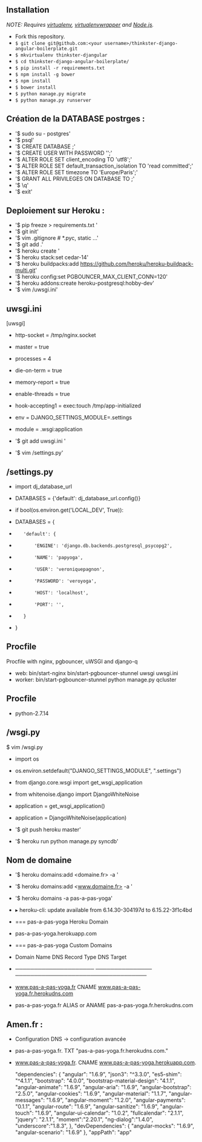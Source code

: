 
## Installation

*NOTE: Requires [virtualenv](http://virtualenv.readthedocs.org/en/latest/),
[virtualenvwrapper](http://virtualenvwrapper.readthedocs.org/en/latest/) and
[Node.js](http://nodejs.org/).*

* Fork this repository.
* `$ git clone git@github.com:<your username>/thinkster-django-angular-boilerplate.git`
* `$ mkvirtualenv thinkster-djangular`
* `$ cd thinkster-django-angular-boilerplate/`
* `$ pip install -r requirements.txt`
* `$ npm install -g bower`
* `$ npm install`
* `$ bower install`
* `$ python manage.py migrate`
* `$ python manage.py runserver`



## Création de la DATABASE postrges :

* '$ sudo su - postgres'
* '$ psql'
* '$ CREATE DATABASE <myproject>;'
* '$ CREATE USER <myprojectuser> WITH PASSWORD '<password>';'
* '$ ALTER ROLE <myprojectuser> SET client_encoding TO 'utf8';'
* '$ ALTER ROLE <myprojectuser> SET default_transaction_isolation TO 'read committed';'
* '$ ALTER ROLE <myprojectuser> SET timezone TO 'Europe/Paris';'
* '$ GRANT ALL PRIVILEGES ON DATABASE <myproject> TO <myprojectuser>;'
* '$ \q'
* '$ exit'


## Deploiement sur Heroku :
* '$  pip freeze > requirements.txt '
* '$  git init'
* '$  vim .gitignore  # *.pyc, static ...'
* '$  git add .'
* '$  heroku create <app>'
* '$  heroku stack:set cedar-14'
* '$  heroku buildpacks:add https://github.com/heroku/heroku-buildpack-multi.git'
* '$  heroku config:set PGBOUNCER_MAX_CLIENT_CONN=120'
* '$  heroku addons:create heroku-postgresql:hobby-dev'
* '$  vim <app>/uwsgi.ini'


## uwsgi.ini
[uwsgi]
* http-socket = /tmp/nginx.socket
* master = true
* processes = 4
* die-on-term = true
* memory-report = true
* enable-threads = true
* hook-accepting1 = exec:touch /tmp/app-initialized
* env = DJANGO_SETTINGS_MODULE=<app>.settings
* module = <app>.wsgi:application


* '$  git add uwsgi.ini '
* '$  vim <app>/settings.py'

## <app>/settings.py
* import dj_database_url

* DATABASES = {'default': dj_database_url.config()}

* if bool(os.environ.get('LOCAL_DEV', True)):
*    DATABASES = {
*        'default': {
*            'ENGINE': 'django.db.backends.postgresql_psycopg2',
*            'NAME': 'papyoga',
*            'USER': 'veroniquepagnon',
*            'PASSWORD': 'veroyoga',
*            'HOST': 'localhost',
*            'PORT': '',
*        }
*    }


## Procfile

 Procfile with nginx, pgbouncer, uWSGI and django-q
* web: bin/start-nginx bin/start-pgbouncer-stunnel uwsgi uwsgi.ini
* worker: bin/start-pgbouncer-stunnel python manage.py qcluster


## Procfile

* python-2.7.14

## <app>/wsgi.py
 $ vim <app>/wsgi.py


* import os
* os.environ.setdefault("DJANGO_SETTINGS_MODULE", "<app>.settings")

* from django.core.wsgi import get_wsgi_application
* from whitenoise.django import DjangoWhiteNoise

* application = get_wsgi_application()
* application = DjangoWhiteNoise(application)


* '$ git push heroku master'
* '$ heroku run python manage.py syncdb'



## Nom de domaine 


* '$ heroku domains:add <domaine.fr> -a <app>'
* '$ heroku domains:add <www.domaine.fr> -a <app>'


* '$ heroku domains -a pas-a-pas-yoga'
* ▸    heroku-cli: update available from 6.14.30-304197d to 6.15.22-3f1c4bd
* === pas-a-pas-yoga Heroku Domain
* pas-a-pas-yoga.herokuapp.com

* === pas-a-pas-yoga Custom Domains
* Domain Name            DNS Record Type  DNS Target
* ─────────────────────  ───────────────  ───────────────────────────────────
* www.pas-a-pas-yoga.fr  CNAME            www.pas-a-pas-yoga.fr.herokudns.com
* pas-a-pas-yoga.fr      ALIAS or ANAME   pas-a-pas-yoga.fr.herokudns.com


## Amen.fr :
* Configuration DNS -> configuration avancée

* pas-a-pas-yoga.fr.         TXT       "pas-a-pas-yoga.fr.herokudns.com."
* www.pas-a-pas-yoga.fr.    CNAME      www.pas-a-pas-yoga.herokuapp.com.


  "dependencies": {
    "angular": "1.6.9",
    "json3": "^3.3.0",
    "es5-shim": "^4.1.1",
    "bootstrap": "4.0.0",
    "bootstrap-material-design": "4.1.1",
    "angular-animate": "1.6.9",
    "angular-aria": "1.6.9",
    "angular-bootstrap": "2.5.0",
    "angular-cookies": "1.6.9",
    "angular-material": "1.1.7",
    "angular-messages": "1.6.9",
    "angular-moment": "1.2.0",
    "angular-payments": "0.1.1",
    "angular-route": "1.6.9",
    "angular-sanitize": "1.6.9",
    "angular-touch": "1.6.9",
    "angular-ui-calendar": "1.0.2",
    "fullcalendar": "2.1.1",
    "jquery": "2.1.1",
    "moment":"2.20.1",
    "ng-dialog":"1.4.0",
    "underscore":"1.8.3",
  },
  "devDependencies": {
    "angular-mocks": "1.6.9",
    "angular-scenario": "1.6.9"
  },
  "appPath": "app"

